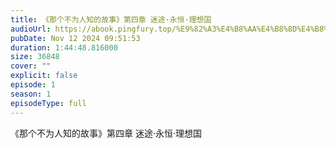 ```yaml
---
title: 《那个不为人知的故事》第四章 迷途·永恒·理想国
audioUrl: https://abook.pingfury.top/%E9%82%A3%E4%B8%AA%E4%B8%8D%E4%B8%BA%E4%BA%BA%E7%9F%A5%E7%9A%84%E6%95%85%E4%BA%8B-4-%E7%AC%AC%E5%9B%9B%E7%AB%A0%20%E8%BF%B7%E9%80%94%C2%B7%E6%B0%B8%E6%81%92%C2%B7%E7%90%86%E6%83%B3%E5%9B%BD-56upfp16.wav
pubDate: Nov 12 2024 09:51:53
duration: 1:44:48.816000
size: 36848
cover: ""
explicit: false
episode: 1
season: 1
episodeType: full
---
```

《那个不为人知的故事》第四章 迷途·永恒·理想国